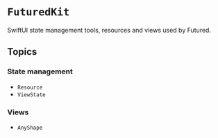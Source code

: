 # ``FuturedKit``

SwiftUI state management tools, resources and views used by Futured.

## Topics

### State management

- ``Resource``
- ``ViewState``

### Views

- ``AnyShape``
